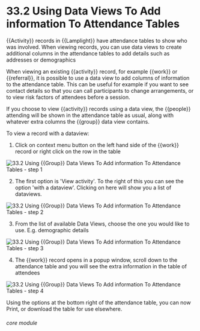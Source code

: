 # 33.2 Using Data Views To Add information To Attendance Tables

{{Activity}} records in {{Lamplight}} have attendance tables to show who was involved. When viewing records, you can use data views to create additional columns in the attendance tables to add details such as addresses or demographics

When viewing an existing {{activity}} record, for example {{work}} or {{referral}}, it is possible to use a data view to add columns of information to the attendance table. This can be useful for example if you want to see contact details so that you can call participants to change arrangements, or to view risk factors of attendees before a session.

If you choose to view {{activity}} records using a data view, the {{people}} attending will be shown in the attendance table as usual, along with whatever extra columns the {{group}} data view contains.

To view a record with a dataview:

1. Click on context menu button on the left hand side of the {{work}} record or right click on the row in the table

![33.2 Using {{Group}} Data Views To Add information To Attendance Tables - step 1](33.2_Using_List_Data_Views_To_Add_information_To_Attendance_Tables_im_1.png)

2. The first option is 'View activity'. To the right of this you can see the option 'with a dataview'. Clicking on here will show you a list of dataviews.

![33.2 Using {{Group}} Data Views To Add information To Attendance Tables - step 2](33.2_Using_List_Data_Views_To_Add_information_To_Attendance_Tables_im_2.png)

3. From the list of available Data Views, choose the one you would like to use. E.g. demographic details

![33.2 Using {{Group}} Data Views To Add information To Attendance Tables - step 3](33.2_Using_List_Data_Views_To_Add_information_To_Attendance_Tables_im_3.png)

4. The {{work}} record opens in a popup window, scroll down to the attendance table and you will see the extra information in the table of attendees

![33.2 Using {{Group}} Data Views To Add information To Attendance Tables - step 4](33.2_Using_List_Data_Views_To_Add_information_To_Attendance_Tables_im_4.png)

Using the options at the bottom right of the attendance table, you can now Print, or download the table for use elsewhere.


###### core module
